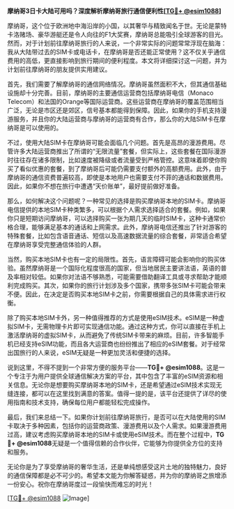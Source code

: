 **摩纳哥3日卡大陆可用吗？深度解析摩纳哥旅行通信便利性[[TG💪+ @esim1088](https://t.me/s/esim1088)]**

摩纳哥，这个位于欧洲地中海沿岸的小国，以其奢华与精致闻名于世。无论是蒙特卡洛赌场、豪华游艇还是令人向往的F1大奖赛，摩纳哥总能吸引全球游客的目光。然而，对于计划前往摩纳哥旅行的人来说，一个非常实际的问题常常浮现在脑海：我从大陆带过去的SIM卡或电话卡，在摩纳哥是否还能正常使用？这不仅关乎通信费用的高低，更直接影响到旅行期间的便利程度。本文将详细探讨这一问题，并为计划前往摩纳哥的朋友提供实用建议。

首先，我们需要了解摩纳哥的通信网络情况。摩纳哥虽然面积不大，但其通信基础设施却十分完善。目前，摩纳哥的主要通信运营商包括摩纳哥电信（Monaco Telecom）和法国的Orange等国际运营商。这些运营商在摩纳哥的覆盖范围相当广泛，无论是市区还是郊区，信号基本都能得到保障。因此，如果你的手机支持漫游服务，并且你的大陆运营商与摩纳哥的运营商有合作，那么你的大陆SIM卡在摩纳哥是可以使用的。

不过，使用大陆SIM卡在摩纳哥可能会面临几个问题。首先是高昂的漫游费用。尽管许多大陆运营商推出了所谓的“无限流量”套餐，但实际上，这些套餐在国际漫游时往往存在诸多限制，比如速度被降级或者流量受到严格管控。这意味着即使你购买了看似优惠的套餐，到了摩纳哥后可能仍需要支付额外的高额费用。此外，由于摩纳哥的通信资费普遍较高，即使是本地用户也需要支付不菲的通话和数据费用。因此，如果你不想在旅行中遭遇“天价账单”，最好提前做好准备。

那么，如何解决这个问题呢？一种常见的选择是购买摩纳哥本地的SIM卡。摩纳哥电信提供的本地SIM卡种类繁多，可以根据个人需求选择适合的套餐。例如，如果你只是短期访问摩纳哥，可以选择购买一张为期几天的临时SIM卡，这种卡通常价格合理，能够满足基本的通话和上网需求。此外，摩纳哥电信还推出了针对游客的特殊套餐，比如包含语音通话、短信以及高速数据流量的综合套餐，非常适合希望在摩纳哥享受完整通信体验的人群。

当然，购买本地SIM卡也有一定的局限性。首先，语言障碍可能会影响你的购买体验。虽然摩纳哥是一个国际化程度很高的国家，但当地居民主要讲法语，英语的普及率相对较低。如果你对法语不够熟悉，可能需要借助翻译工具或寻求帮助才能顺利完成购买。其次，如果你的旅行计划涉及多个国家，携带多张SIM卡可能会带来不便。因此，在决定是否购买本地SIM卡之前，你需要根据自己的具体需求进行权衡。

除了购买本地SIM卡外，另一种值得推荐的方式是使用eSIM技术。eSIM是一种虚拟SIM卡，无需物理卡片即可实现通信功能。通过这种方式，你可以直接在手机上激活摩纳哥的虚拟SIM卡，从而避免了传统SIM卡带来的麻烦。目前，许多智能手机已经支持eSIM功能，而且各大运营商也纷纷推出了相应的eSIM套餐。对于经常出国旅行的人来说，eSIM无疑是一种更加灵活和便捷的选择。

说到这里，不得不提到一个非常方便的服务平台——**TG💪+ @esim1088**。这是一个专注于为用户提供全球通信解决方案的平台，其中包含了丰富的eSIM资源和相关信息。无论你是想要购买摩纳哥本地的SIM卡，还是希望通过eSIM技术实现无缝连接，都可以在这里找到满意的答案。值得一提的是，该平台还提供了详尽的使用指南和技术支持，确保每位用户都能轻松完成操作。

最后，我们来总结一下。如果你计划前往摩纳哥旅行，是否可以在大陆使用的SIM卡取决于多种因素，包括你的运营商政策、漫游费用以及个人需求。如果漫游费用过高，建议考虑购买摩纳哥本地的SIM卡或使用eSIM技术。而在整个过程中，**TG💪+ @esim1088**无疑是一个值得信赖的合作伙伴，它能够为你提供全方位的支持和服务。

无论你是为了享受摩纳哥的奢华生活，还是单纯想感受这片土地的独特魅力，良好的通信保障都是必不可少的。希望本文能为你解答疑惑，并为你的摩纳哥之旅增添一份安心。祝你在摩纳哥度过一段愉快而难忘的时光！

[[TG💪+ @esim1088](https://t.me/s/esim1088) ![Image](https://i.postimg.cc/4NQfJmqS/Snipaste-2025-05-13-00-14-12.png)]